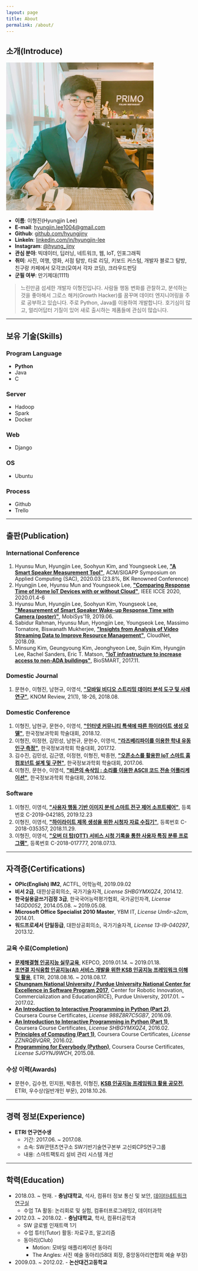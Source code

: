 ```yaml
---
layout: page
title: About
permalink: /about/
---
```


## 소개(Introduce)
<!--![프로필이미지](/images/profile.JPG)-->
<img width="400" src="/images/profile.JPG" title="프로필이미지">

- **이름**: 이형진(Hyungjin Lee)
- **E-mail**: hyungjin.lee1004@gmail.com
- **Github**: [github.com/hyungjiny](https://github.com/HyungJiny)
- **LinkeIn**: [linkedin.com/in/hyungjin-lee](https://www.linkedin.com/in/hyungjin-lee-17a647113)
- **Instagram**: [@hyung_jiny](https://www.instagram.com/hyung_jiny)
- **관심 분야**: 빅데이터, 딥러닝, 네트워크, 웹, IoT, 인포그래픽
- **취미**: 사진, 여행, 영화, 서점 탐방, 타로 리딩, 키보드 커스텀, 개발자 블로그 탐방, 친구랑 카페에서 모각코(모여서 각자 코딩), 크라우드펀딩
- **군필 여부**: 만기제대(1111)

> 느린만큼 섬세한 개발자 이형진입니다.
> 사람들 행동 변화를 관찰하고, 분석하는 것을 좋아해서 그로스 해커(Growth Hacker)를 꿈꾸며 데이터 엔지니어링을 주로 공부하고 있습니다.
> 주로 Python, Java를 이용하여 개발합니다.
> 호기심이 많고, 얼리어답터 기질이 있어 새로 출시하는 제품들에 관심이 많습니다.

***

## 보유 기술(Skills)

### Program Language
- **Python**
- Java
- C

### Server
- Hadoop
- Spark
- Docker

### Web
- Django

### OS
- Ubuntu

### Process
- Github
- Trello

***

## 출판(Publication)

### International Conference
1. Hyunsu Mun, Hyungjin  Lee, Soohyun Kim, and Youngseok Lee, **["A Smart Speaker Measurement Tool"](https://dl.acm.org/doi/abs/10.1145/3341105.3373990)**, ACM/SIGAPP Symposium on Applied Computing (SAC), 2020.03 (23.8%, BK Renowned Conference)
2. Hyungjin Lee, Hyunsu Mun and Youngseok Lee, **["Comparing Response Time of Home IoT Devices with or without Cloud"](https://www.semanticscholar.org/paper/Comparing-Response-Time-of-Home-IoT-Devices-with-or-Lee/98dfbfcdbf09e6bf7a8992752b2752bd6094d132)**, IEEE ICCE 2020, 2020.01.4-6
3. 	Hyunsu Mun, Hyungjin Lee, Soohyun Kim, Youngseok Lee, **["Measurement of Smart Speaker Wake-up Response Time with Camera (poster)"](https://dl.acm.org/citation.cfm?id=3328608)**, MobiSys'19, 2019.06.
4. Sabidur Rahman, Hyunsu Mun, Hyongjin Lee, Youngseok Lee, Massimo Tornatore, Biswanath Mukherjee, **["Insights from Analysis of Video Streaming Data to Improve Resource Management"](https://arxiv.org/abs/1806.08516)**, CloudNet, 2018.09.
5. Minsung Kim, Geungyoung Kim, Jeonghyeon Lee, Sujin Kim, Hyungjin Lee, Rachel Sanders, Eric T. Matson, **["IoT infrastructure to increase access to non-ADA buildings"](https://ieeexplore.ieee.org/document/8095337/)**, BioSMART, 2017.11.

### Domestic Journal
1. 문현수, 이형진, 남현규, 이영석, **["모바일 비디오 스트리밍 데이터 분석 도구 및 사례 연구"](https://drive.google.com/file/d/1-HHLVv_79X7NusWvhfxZWNjXLz0xvSNy/view)**, KNOM Review, 21(1), 18-26, 2018.08.

### Domestic Conference
1. 이형진, 남현규, 문현수, 이영석, **["인터넷 커뮤니티 특색에 따른 하이라이트 생성 모델"](https://drive.google.com/file/d/1KIJbMy7urieNBE-n7WHM7cWIwSsoVzMJ/view?usp=sharing)**, 한국정보과학회 학술대회, 2018.12.
2. 이형진, 이정현, 김민성, 남현규, 문현수, 이영석, **["라즈베리파이를 이용한 학내 유동인구 측정"](https://drive.google.com/file/d/1HcKl--F8cRvdyOkwcmWWBr3GNLk86b5a/view)**, 한국정보과학회 학술대회, 2017.12.
3. 김수진, 김민성, 김근영, 이정현, 이형진, 박종현, **["오픈소스를 활용한 IoT 스마트 홈 컴포넌트 설계 및 구현"](https://drive.google.com/file/d/11zNeSzLd9TEC4XiR5MoOFClBNeGVEieD/view?usp=sharing)**, 한국정보과학회 학술대회, 2017.06.
4. 이형진, 문현수, 이영석, **["비콘의 속삭임 : 소리를 이용한 ASCII 코드 전송 어플리케이션"](https://drive.google.com/file/d/0BzlOUWdS-xdmQ2VrRUVsa29tVzQ/view)**, 한국정보과학회 학술대회, 2016.12.

### Software
1. 이형진, 이영석, **["사용자 행동 기반 이미지 분석 스마트 전구 제어 소프트웨어"](https://drive.google.com/file/d/1joCVtWEb6tm1U8qdr2EHS9oSuspoX1Va/view?usp=sharing)**, 등록번호 C-2019-042185, 2019.12.23
2. 이형진, 이영석,  **["하이라이트 제목 생성을 위한 시청자 자료 수집기"](https://drive.google.com/file/d/1qFiJWalSJCWv2159p8b5PqQSQPcUCed6/view)**, 등록번호 C-2018-035357, 2018.11.29.
3. 이형진, 이영석, **["오버 더 탑(OTT) 서비스 시청 기록을 통한 사용자 특징 분류 프로그램"](https://drive.google.com/file/d/1ZCjrYXZHzcpi_vODCi2bCDYuKBrcHb-P/view)**, 등록번호 C-2018-017777, 2018.07.13.

***

## 자격증(Certifications)
- **OPIc(English) IM2**, ACTFL, 어학능력, 2019.09.02
- **비서 2급**, 대한상공회의소, 국가기술자격, *License SHBGYMXQZ4*, 2014.12.
- **한국실용글쓰기검정 3급**, 한국국어능력평가협회, 국가공인자격, *License 14GD0052*, 2014.05.08. ~ 2019.05.08.
- **Microsoft Office Specialist 2010 Master**, YBM IT, *License Um6r-s2cm*, 2014.01.
- **워드프로세서 단일등급**, 대한상공회의소, 국가기술자격, *License 13-I9-040297*, 2013.12.

### 교육 수료(Completion)
- **[문제해결형 인공지능 실무교육](https://drive.google.com/file/d/1Ffxe3RBg0j-gck20fKWE06-oQ7h-mUuP/view?usp=sharing)**, KEPCO, 2019.01.14. ~ 2019.01.18.
- **[초연결 지식융합 인공지능(AI) 서비스 개발을 위한 KSB 인공지능 프레임워크 이해 및 활용](https://drive.google.com/file/d/1bkC8SZStPvvG_Fg7eTU8RW3jxHxLeInw/view?usp=sharing)**, ETRI, 2018.08.16. ~ 2018.08.17.
- **[Chungnam National University / Purdue University National Center for Excellence in Software Program 2017](https://drive.google.com/open?id=12uuAzWuaf2R9Bq6xfqw2vRfgBSNrlzSW)**, Center for Robotic Innovation, Commercialization and Education(RICE), Purdue University, 2017.01. ~ 2017.02.
- **[An Introduction to Interactive Programming in Python (Part 2)](https://www.coursera.org/account/accomplishments/certificate/988Z8R7C5GB7)**, Coursera Course Certificates, *License 988Z8R7C5GB7*, 2016.09.
- **[An Introduction to Interactive Programming in Python (Part 1)](https://drive.google.com/file/d/1KCy1Qfk3o0yIs9LGOazoDK5v91GjtF31/view)**, Coursera Course Certificates, *License SHBGYMXQZ4*, 2016.02.
- **[Principles of Computing (Part 1)](https://drive.google.com/file/d/1BbQzxJfLN5TZ30_tRdtMpUdKdvLZEirS/view)**, Coursera Course Certificates, *License ZZNRQBVQRR*, 2016.02.
- **[Programming for Everybody (Python)](https://www.coursera.org/account/accomplishments/certificate/SJGYNJ9WCH)**, Coursera Course Certificates, *License SJGYNJ9WCH*, 2015.08.

### 수상 이력(Awards)
- 문현수, 김수현, 민지원, 박종현, 이형진, **[KSB 인공지능 프레임워크 활용 공모전](https://drive.google.com/file/d/1fItOBJj5OJPRRoEV-Mq6bFTpuS7_eBvF/view?usp=sharing)**, ETRI, 우수상(일반개인 부문), 2018.10.26.

***

## 경력 정보(Experience)
- **ETRI 연구연수생**
    - 기간: 2017.06. ~ 2017.08.
    - 소속: SW콘텐츠연구소 SW기반기술연구본부 고신뢰CPS연구그룹
    - 내용: 스마트팩토리 설비 관리 시스템 개선

***

## 학력(Education)
- 2018.03. ~ 현재. - **충남대학교**, 석사, 컴퓨터 정보 통신 및 보안, [데이터네트워크 연구실](https://dnlab.cs-cnu.org/)
  - 수업 TA 활동: 논리회로 및 실험, 컴퓨터프로그래밍2, 데이터과학
- 2012.03. ~ 2018.02. - **충남대학교**, 학사, 컴퓨터공학과
  - SW 글로벌 인재트랙 1기
  - 수업 튜터(Tutor) 활동: 자료구조, 알고리즘
  - 동아리(Club)
    - Motion: 모바일 애플리케이션 동아리
    - The Angles: 사진 예술 동아리(58대 회장, 중앙동아리연합회 예술 부장)
- 2009.03. ~ 2012.02. - **논산대건고등학교**
